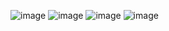 ![image](https://github.com/younlea/SE_ProDS/assets/1435846/24b735f7-274c-4d69-8ea0-bdc72a2f2107)
![image](https://github.com/younlea/SE_ProDS/assets/1435846/98de540f-3949-4bd3-b38f-6f5ec083baf4)
![image](https://github.com/younlea/SE_ProDS/assets/1435846/5b04de7d-cc6c-4178-9a0f-d7f2b4f237dc)
![image](https://github.com/younlea/SE_ProDS/assets/1435846/4e4cded3-c146-441d-bbd6-9ecd53697dd0)
